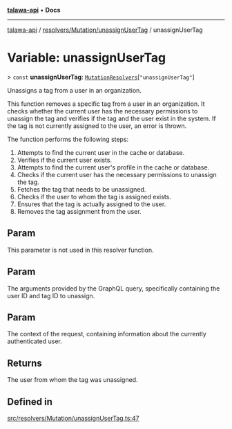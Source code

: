 [**talawa-api**](../../../../README.md) • **Docs**

***

[talawa-api](../../../../modules.md) / [resolvers/Mutation/unassignUserTag](../README.md) / unassignUserTag

# Variable: unassignUserTag

\> `const` **unassignUserTag**: [`MutationResolvers`](../../../../types/generatedGraphQLTypes/type-aliases/MutationResolvers.md)\[`"unassignUserTag"`\]

Unassigns a tag from a user in an organization.

This function removes a specific tag from a user in an organization.
It checks whether the current user has the necessary permissions to unassign the tag and
verifies if the tag and the user exist in the system. If the tag is not currently assigned
to the user, an error is thrown.

The function performs the following steps:
1. Attempts to find the current user in the cache or database.
2. Verifies if the current user exists.
3. Attempts to find the current user's profile in the cache or database.
4. Checks if the current user has the necessary permissions to unassign the tag.
5. Fetches the tag that needs to be unassigned.
6. Checks if the user to whom the tag is assigned exists.
7. Ensures that the tag is actually assigned to the user.
8. Removes the tag assignment from the user.

## Param

This parameter is not used in this resolver function.

## Param

The arguments provided by the GraphQL query, specifically containing the user ID and tag ID to unassign.

## Param

The context of the request, containing information about the currently authenticated user.

## Returns

The user from whom the tag was unassigned.

## Defined in

[src/resolvers/Mutation/unassignUserTag.ts:47](https://github.com/PalisadoesFoundation/talawa-api/blob/a6e7ac91b581c9109559657faf0f934f3eb41fe7/src/resolvers/Mutation/unassignUserTag.ts#L47)
